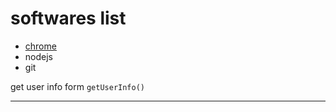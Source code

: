 # softwares list

-   [chrome](https://support.google.com/chrome/answer/95346?hl=en&co=GENIE.Platform%3DDesktop)
-   nodejs
-   git

get user info form `getUserInfo()`

---
